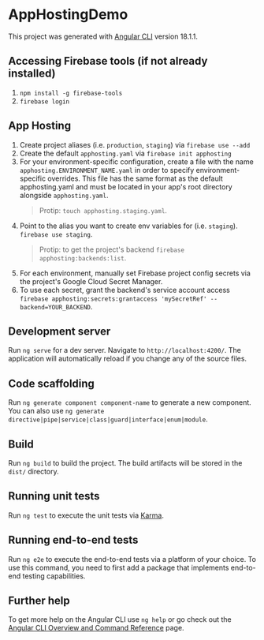# AppHostingDemo

This project was generated with [Angular CLI](https://github.com/angular/angular-cli) version 18.1.1.

## Accessing Firebase tools (if not already installed)
1. `npm install -g firebase-tools`
2. `firebase login`

## App Hosting
1. Create project aliases (i.e. `production`, `staging`) via `firebase use --add`
2. Create the default `apphosting.yaml` via `firebase init apphosting`
3. For your environment-specific configuration, create a file with the name `apphosting.ENVIRONMENT_NAME.yaml` in order to specify environment-specific overrides. This file has the same format as the default apphosting.yaml and must be located in your app's root directory alongside `apphosting.yaml`.
   > Protip: `touch apphosting.staging.yaml`.
4. Point to the alias you want to create env variables for (i.e. `staging`). `firebase use staging`.
   > Protip: to get the project's backend `firebase apphosting:backends:list`.
5. For each environment, manually set Firebase project config secrets via the project's Google Cloud Secret Manager.
6. To use each secret, grant the backend's service account access `firebase apphosting:secrets:grantaccess 'mySecretRef' --backend=YOUR_BACKEND`.


## Development server

Run `ng serve` for a dev server. Navigate to `http://localhost:4200/`. The application will automatically reload if you change any of the source files.

## Code scaffolding

Run `ng generate component component-name` to generate a new component. You can also use `ng generate directive|pipe|service|class|guard|interface|enum|module`.

## Build

Run `ng build` to build the project. The build artifacts will be stored in the `dist/` directory.

## Running unit tests

Run `ng test` to execute the unit tests via [Karma](https://karma-runner.github.io).

## Running end-to-end tests

Run `ng e2e` to execute the end-to-end tests via a platform of your choice. To use this command, you need to first add a package that implements end-to-end testing capabilities.

## Further help

To get more help on the Angular CLI use `ng help` or go check out the [Angular CLI Overview and Command Reference](https://angular.dev/tools/cli) page.

